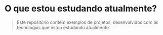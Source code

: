 # O que estou estudando atualmente?
> Este repositório contém exemplos de projetos, desenvolvidos com as tecnologias que estou estudando atualmente.
